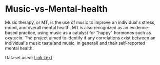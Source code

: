 # Music-vs-Mental-health
Music therapy, or MT, is the use of music to improve an individual's stress, mood, and overall mental health. MT is also recognized as an evidence-based practice, using music as a catalyst for "happy" hormones such as oxytocin.
The project aimed to identify if any correlations exist between an individual's music taste(and music, in general) and their self-reported mental health. 

Dataset used: [Link Text](https://www.kaggle.com/datasets/catherinerasgaitis/mxmh-survey-results/data)
